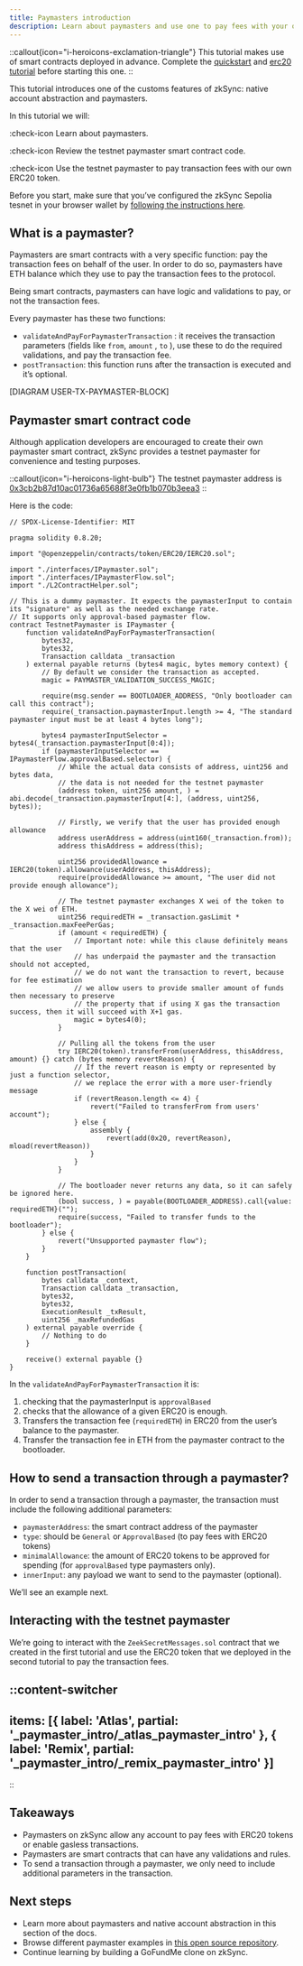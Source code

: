 ```yaml
---
title: Paymasters introduction
description: Learn about paymasters and use one to pay fees with your own token
---
```


::callout{icon="i-heroicons-exclamation-triangle"} This tutorial makes use of smart contracts deployed in advance.
Complete the [quickstart](./3.quickstart.md) and [erc20 tutorial](./4.erc20-token.md) before starting this one. ::

This tutorial introduces one of the customs features of zkSync: native account abstraction and paymasters. 

In this tutorial we will:

:check-icon Learn about paymasters.

:check-icon Review the testnet paymaster smart contract code.

:check-icon Use the testnet paymaster to pay transaction fees with our own ERC20 token.

Before you start, make sure that you’ve configured the zkSync Sepolia tesnet in your browser wallet by [following the
instructions here](2.connect-zksync.md).

## What is a paymaster?

Paymasters are smart contracts with a very specific function: pay the transaction fees on behalf of the user. In order
to do so, paymasters  have ETH balance which they use to pay the transaction fees to the protocol.

Being smart contracts, paymasters can have logic and validations to pay, or not the transaction fees.

Every paymaster has these two functions:

- `validateAndPayForPaymasterTransaction` : it receives the transaction parameters (fields like `from`, `amount` , `to`
  ), use these to do the required validations, and pay the transaction fee.
- `postTransaction`: this function runs after the transaction is executed and it’s optional.

[DIAGRAM USER-TX-PAYMASTER-BLOCK]

## Paymaster smart contract code

Although application developers are encouraged to create their own paymaster smart contract, zkSync provides a testnet
paymaster for convenience and testing purposes. 

::callout{icon="i-heroicons-light-bulb"} The testnet paymaster address is
[0x3cb2b87d10ac01736a65688f3e0fb1b070b3eea3](https://sepolia.explorer.zksync.io/address/0x3cb2b87d10ac01736a65688f3e0fb1b070b3eea3)
::

Here is the code:

```solidity
// SPDX-License-Identifier: MIT

pragma solidity 0.8.20;

import "@openzeppelin/contracts/token/ERC20/IERC20.sol";

import "./interfaces/IPaymaster.sol";
import "./interfaces/IPaymasterFlow.sol";
import "./L2ContractHelper.sol";

// This is a dummy paymaster. It expects the paymasterInput to contain its "signature" as well as the needed exchange rate.
// It supports only approval-based paymaster flow.
contract TestnetPaymaster is IPaymaster {
    function validateAndPayForPaymasterTransaction(
        bytes32,
        bytes32,
        Transaction calldata _transaction
    ) external payable returns (bytes4 magic, bytes memory context) {
        // By default we consider the transaction as accepted.
        magic = PAYMASTER_VALIDATION_SUCCESS_MAGIC;

        require(msg.sender == BOOTLOADER_ADDRESS, "Only bootloader can call this contract");
        require(_transaction.paymasterInput.length >= 4, "The standard paymaster input must be at least 4 bytes long");

        bytes4 paymasterInputSelector = bytes4(_transaction.paymasterInput[0:4]);
        if (paymasterInputSelector == IPaymasterFlow.approvalBased.selector) {
            // While the actual data consists of address, uint256 and bytes data,
            // the data is not needed for the testnet paymaster
            (address token, uint256 amount, ) = abi.decode(_transaction.paymasterInput[4:], (address, uint256, bytes));

            // Firstly, we verify that the user has provided enough allowance
            address userAddress = address(uint160(_transaction.from));
            address thisAddress = address(this);

            uint256 providedAllowance = IERC20(token).allowance(userAddress, thisAddress);
            require(providedAllowance >= amount, "The user did not provide enough allowance");

            // The testnet paymaster exchanges X wei of the token to the X wei of ETH.
            uint256 requiredETH = _transaction.gasLimit * _transaction.maxFeePerGas;
            if (amount < requiredETH) {
                // Important note: while this clause definitely means that the user
                // has underpaid the paymaster and the transaction should not accepted,
                // we do not want the transaction to revert, because for fee estimation
                // we allow users to provide smaller amount of funds then necessary to preserve
                // the property that if using X gas the transaction success, then it will succeed with X+1 gas.
                magic = bytes4(0);
            }

            // Pulling all the tokens from the user
            try IERC20(token).transferFrom(userAddress, thisAddress, amount) {} catch (bytes memory revertReason) {
                // If the revert reason is empty or represented by just a function selector,
                // we replace the error with a more user-friendly message
                if (revertReason.length <= 4) {
                    revert("Failed to transferFrom from users' account");
                } else {
                    assembly {
                        revert(add(0x20, revertReason), mload(revertReason))
                    }
                }
            }

            // The bootloader never returns any data, so it can safely be ignored here.
            (bool success, ) = payable(BOOTLOADER_ADDRESS).call{value: requiredETH}("");
            require(success, "Failed to transfer funds to the bootloader");
        } else {
            revert("Unsupported paymaster flow");
        }
    }

    function postTransaction(
        bytes calldata _context,
        Transaction calldata _transaction,
        bytes32,
        bytes32,
        ExecutionResult _txResult,
        uint256 _maxRefundedGas
    ) external payable override {
        // Nothing to do
    }

    receive() external payable {}
}
```

In the `validateAndPayForPaymasterTransaction` it is:

1. checking that the paymasterInput is `approvalBased` 
2. checks that the allowance of a given ERC20 is enough.
3. Transfers the transaction fee (`requiredETH`) in ERC20 from the user’s balance to the paymaster.
4. Transfer the transaction fee in ETH from the paymaster contract to the bootloader. 

## How to send a transaction through a paymaster?

In order to send a transaction through a paymaster, the transaction must include the following additional parameters:

- `paymasterAddress`: the smart contract address of the paymaster
- `type`: should be `General` or `ApprovalBased` (to pay fees with ERC20 tokens)
- `minimalAllowance`: the amount of ERC20 tokens to be approved for spending (for `approvalBased` type paymasters only).
- `innerInput`: any payload we want to send to the paymaster (optional).

We’ll see an example next.

## Interacting with the testnet paymaster

We’re going to interact with the `ZeekSecretMessages.sol` contract that we created in the first tutorial and use the
ERC20 token that we deployed in the second tutorial to pay the transaction fees.

::content-switcher
---
items: [{
  label: 'Atlas',
  partial: '_paymaster_intro/_atlas_paymaster_intro'
}, {
  label: 'Remix',
  partial: '_paymaster_intro/_remix_paymaster_intro'
}]
---
::

## Takeaways

- Paymasters on zkSync allow any account to pay fees with ERC20 tokens or enable gasless transactions.
- Paymasters are smart contracts that can have any validations and rules.
- To send a transaction through a paymaster, we only need to include additional parameters in the transaction.

## Next steps

- Learn more about paymasters and native account abstraction in this section of the docs.
- Browse different paymaster examples in [this open source
  repository](https://github.com/matter-labs/paymaster-examples).
- Continue learning by building a GoFundMe clone on zkSync.
